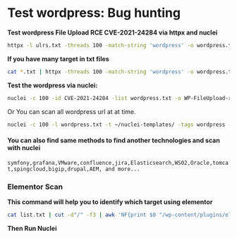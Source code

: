 #                     Test wordpress: Bug hunting

**Test wordpress File Upload RCE CVE-2021-24284 via httpx and nuclei**
```bash
httpx -l ulrs.txt -threads 100 -match-string 'wordpress' -o wordpress.txt
```
**If you have many target in txt files**
```bash
cat *.txt | httpx -threads 100 -match-string 'wordpress' -o wordpress.txt
```

**Test the wordpress via nuclei:**
```bash
nuclei -c 100 -id CVE-2021-24284 -list wordpress.txt -o WP-FileUpload-results.txt
```
Or You can scan all wordpress url at at time.
```bash
nuclei -c 100 -l wordpress.txt -t ~/nuclei-templates/ -tags wordpress -o wp-result.txt
```

#### You can also find same methods to find another technologies and scan with nuclei
```symfony,grafana,VMware,confluence,jira,Elasticsearch,WS02,Oracle,tomcat,spingcloud,bigip,drupal,AEM, and more...```

### Elementor Scan 
**This command will help you to identify which target using elementor**
```bash
cat list.txt | cut -d"/" -f3 | awk 'NF{print $0 "/wp-content/plugins/elementor/assets/js/frontend.min.js"}' | httpx -nc -fr -ms "elementor" -er "elementor - v[^\s]*"
```

**Then Run Nuclei**

